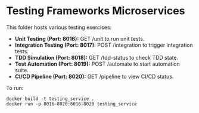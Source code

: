 # Testing Frameworks Microservices

This folder hosts various testing exercises:

- **Unit Testing (Port: 8016):** GET /unit to run unit tests.
- **Integration Testing (Port: 8017):** POST /integration to trigger integration tests.
- **TDD Simulation (Port: 8018):** GET /tdd-status to check TDD state.
- **Test Automation (Port: 8019):** POST /automate to start automation suite.
- **CI/CD Pipeline (Port: 8020):** GET /pipeline to view CI/CD status.

To run:

```
docker build -t testing_service .
docker run -p 8016-8020:8016-8020 testing_service
```
